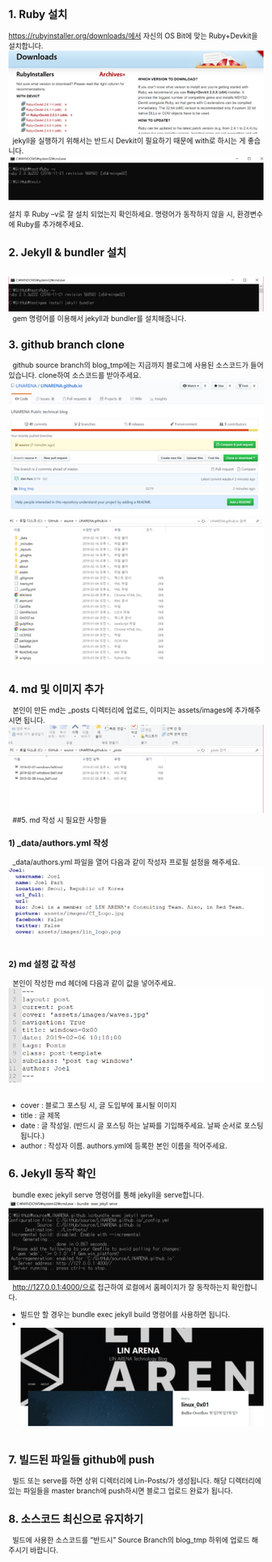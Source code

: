 ## 1. Ruby 설치
https://rubyinstaller.org/downloads/에서 자신의 OS Bit에 맞는 Ruby+Devkit을 설치합니다.
![home page](https://raw.githubusercontent.com/LINARENA/LINARENA.github.io/source/assets/images/guide_1.png)
&nbsp;
jekyll을 실행하기 위해서는 반드시 Devkit이 필요하기 때문에 with로 하시는 게 좋습니다.
&nbsp;
![home page](https://raw.githubusercontent.com/LINARENA/LINARENA.github.io/source/assets/images/guide_2.png)


설치 후 Ruby –v로 잘 설치 되었는지 확인하세요. 명령어가 동작하지 않을 시, 환경변수에 Ruby를 추가해주세요.


## 2. Jekyll & bundler 설치

&nbsp;
![home page](https://raw.githubusercontent.com/LINARENA/LINARENA.github.io/source/assets/images/guide_3.png)
&nbsp;
gem 명령어를 이용해서 jekyll과 bundler를 설치해줍니다.
&nbsp;
## 3. github branch clone
&nbsp;
github source branch의 blog_tmp에는 지금까지 블로그에 사용된 소스코드가 들어있습니다. clone하여 소스코드를 받아주세요.
&nbsp;
![home page](https://raw.githubusercontent.com/LINARENA/LINARENA.github.io/source/assets/images/guide_4.png)
![home page](https://raw.githubusercontent.com/LINARENA/LINARENA.github.io/source/assets/images/guide_5.png)

## 4. md 및 이미지 추가
&nbsp;
본인이 만든 md는 _posts 디렉터리에 업로드, 이미지는 assets/images에 추가해주시면 됩니다.
&nbsp;
![home page](https://raw.githubusercontent.com/LINARENA/LINARENA.github.io/source/assets/images/guide_6.png)
&nbsp;
##5. md 작성 시 필요한 사항들
&nbsp;
### 1) _data/authors.yml 작성
&nbsp;
_data/authors.yml 파일을 열어 다음과 같이 작성자 프로필 설정을 해주세요.
&nbsp;
![home page](https://raw.githubusercontent.com/LINARENA/LINARENA.github.io/source/assets/images/guide_7.png)
&nbsp;
### 2) md 설정 값 작성
&nbsp;
본인이 작성한 md 헤더에 다음과 같이 값을 넣어주세요.
&nbsp;
![home page](https://raw.githubusercontent.com/LINARENA/LINARENA.github.io/source/assets/images/guide_8.png)
&nbsp;
- cover : 블로그 포스팅 시, 글 도입부에 표시될 이미지
- title : 글 제목
- date : 글 작성일. (반드시 글 포스팅 하는 날짜를 기입해주세요. 날짜 순서로 포스팅됩니다.)
- author : 작성자 이름. authors.yml에 등록한 본인 이름을 적어주세요.
&nbsp;

## 6. Jekyll 동작 확인
&nbsp;
bundle exec jekyll serve 명령어를 통해 jekyll을 serve합니다.
&nbsp;
![home page](https://raw.githubusercontent.com/LINARENA/LINARENA.github.io/source/assets/images/guide_9.png)
&nbsp;
http://127.0.0.1:4000/으로 접근하여 로컬에서 홈페이지가 잘 동작하는지 확인합니다.
* 빌드만 할 경우는 bundle exec jekyll build 명령어를 사용하면 됩니다.
* &nbsp;
![home page](https://raw.githubusercontent.com/LINARENA/LINARENA.github.io/source/assets/images/guide_10.png)
&nbsp;
## 7. 빌드된 파일들 github에 push
&nbsp;
빌드 또는 serve를 하면 상위 디렉터리에 Lin-Posts/가 생성됩니다. 해당 디렉터리에 있는 파일들을 master branch에 push하시면 블로그 업로드 완료가 됩니다.
&nbsp;
## 8. 소스코드 최신으로 유지하기
&nbsp;
빌드에 사용한 소스코드를 “반드시” Source Branch의 blog_tmp 하위에 업로드 해주시기 바랍니다.
